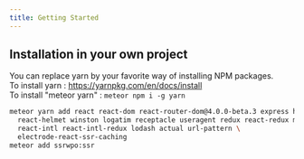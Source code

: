 ```yaml
---
title: Getting Started
---
```


## Installation in your own project

You can replace yarn by your favorite way of installing NPM packages.  
To install yarn : https://yarnpkg.com/en/docs/install  
To install "meteor yarn" : ```meteor npm i -g yarn```  

```sh
meteor yarn add react react-dom react-router-dom@4.0.0-beta.3 express helmet \
  react-helmet winston logatim receptacle useragent redux react-redux moment \
  react-intl react-intl-redux lodash actual url-pattern \
  electrode-react-ssr-caching
meteor add ssrwpo:ssr
```
